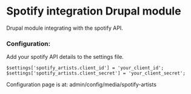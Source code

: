 # Spotify integration Drupal module
Drupal module integrating with the spotify API.

### Configuration:

Add your spotify API details to the settings file.
```
$settings['spotify_artists.client_id'] = 'your_client_id';
$settings['spotify_artists.client_secret'] = 'your_client_secret';
```

Configuration page is at: admin/config/media/spotify-artists

